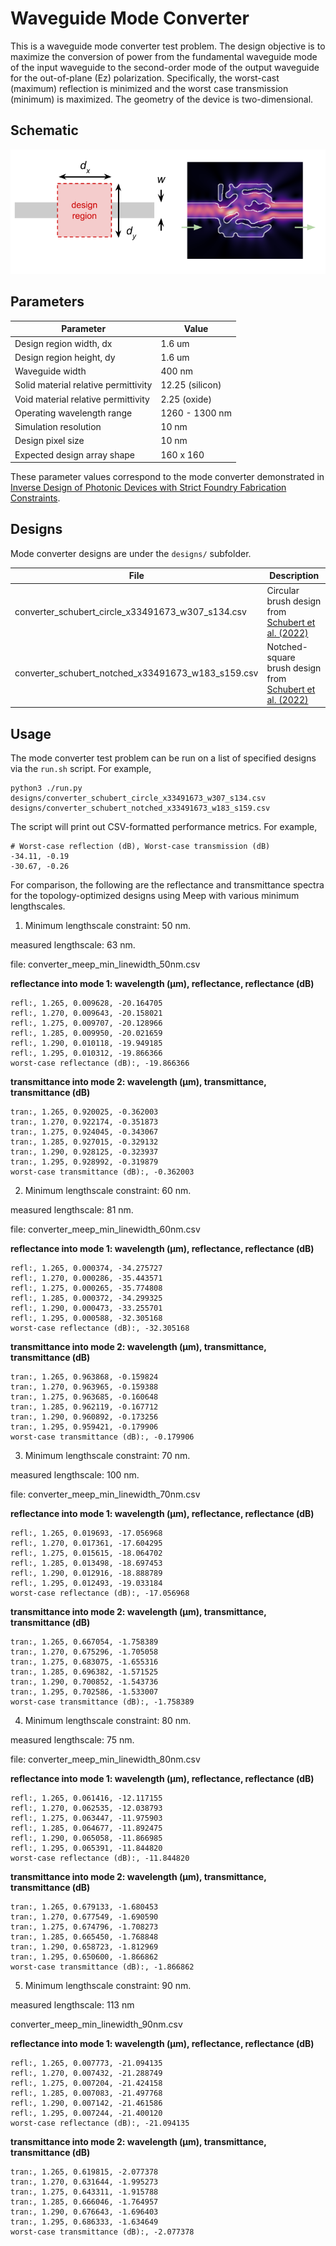 # Waveguide Mode Converter

This is a waveguide mode converter test problem. The design objective is to maximize the conversion of power from the fundamental waveguide mode of the input waveguide to the second-order mode of the output waveguide for the out-of-plane (Ez) polarization. Specifically, the worst-cast (maximum) reflection is minimized and the worst case transmission (minimum) is maximized. The geometry of the device is two-dimensional.

## Schematic

![Waveguide mode converter schematic](mode_converter_schematic.png)

## Parameters

| Parameter                            | Value           |
|--------------------------------------|-----------------|
| Design region width, dx              | 1.6 um          |
| Design region height, dy             | 1.6 um          |
| Waveguide width                      | 400 nm          |
| Solid material relative permittivity | 12.25 (silicon) |
| Void material relative permittivity  | 2.25 (oxide)    |
| Operating wavelength range           | 1260 - 1300 nm  |
| Simulation resolution                | 10 nm           |
| Design pixel size                    | 10 nm           |
| Expected design array shape          | 160 x 160       |

These parameter values correspond to the mode converter demonstrated in
[Inverse Design of Photonic Devices with Strict Foundry Fabrication Constraints](https://doi.org/10.1021/acsphotonics.2c00313).

## Designs

Mode converter designs are under the `designs/` subfolder.

| File                                               | Description                                                                                             |
|----------------------------------------------------|---------------------------------------------------------------------------------------------------------|
| converter_schubert_circle_x33491673_w307_s134.csv  | Circular brush design from [Schubert et al. (2022)](https://doi.org/10.1021/acsphotonics.2c00313)       |
| converter_schubert_notched_x33491673_w183_s159.csv | Notched-square brush design from [Schubert et al. (2022)](https://doi.org/10.1021/acsphotonics.2c00313) |

## Usage

The mode converter test problem can be run on a list of specified designs via
the `run.sh` script. For example,

```
python3 ./run.py designs/converter_schubert_circle_x33491673_w307_s134.csv designs/converter_schubert_notched_x33491673_w183_s159.csv
```

The script will print out CSV-formatted performance metrics. For example,

```
# Worst-case reflection (dB), Worst-case transmission (dB)
-34.11, -0.19
-30.67, -0.26
```

For comparison, the following are the reflectance and transmittance spectra for the topology-optimized designs using Meep with various minimum lengthscales.

1. Minimum lengthscale constraint: 50 nm.

measured lengthscale: 63 nm.

file: converter_meep_min_linewidth_50nm.csv

**reflectance into mode 1: wavelength (μm), reflectance, reflectance (dB)**
```
refl:, 1.265, 0.009628, -20.164705
refl:, 1.270, 0.009643, -20.158021
refl:, 1.275, 0.009707, -20.128966
refl:, 1.285, 0.009950, -20.021659
refl:, 1.290, 0.010118, -19.949185
refl:, 1.295, 0.010312, -19.866366
worst-case reflectance (dB):, -19.866366
```

**transmittance into mode 2: wavelength (μm), transmittance, transmittance (dB)**
```
tran:, 1.265, 0.920025, -0.362003
tran:, 1.270, 0.922174, -0.351873
tran:, 1.275, 0.924045, -0.343067
tran:, 1.285, 0.927015, -0.329132
tran:, 1.290, 0.928125, -0.323937
tran:, 1.295, 0.928992, -0.319879
worst-case transmittance (dB):, -0.362003
```

2. Minimum lengthscale constraint: 60 nm.

measured lengthscale: 81 nm.

file: converter_meep_min_linewidth_60nm.csv

**reflectance into mode 1: wavelength (μm), reflectance, reflectance (dB)**
```
refl:, 1.265, 0.000374, -34.275727
refl:, 1.270, 0.000286, -35.443571
refl:, 1.275, 0.000265, -35.774808
refl:, 1.285, 0.000372, -34.299325
refl:, 1.290, 0.000473, -33.255701
refl:, 1.295, 0.000588, -32.305168
worst-case reflectance (dB):, -32.305168
```

**transmittance into mode 2: wavelength (μm), transmittance, transmittance (dB)**
```
tran:, 1.265, 0.963868, -0.159824
tran:, 1.270, 0.963965, -0.159388
tran:, 1.275, 0.963685, -0.160648
tran:, 1.285, 0.962119, -0.167712
tran:, 1.290, 0.960892, -0.173256
tran:, 1.295, 0.959421, -0.179906
worst-case transmittance (dB):, -0.179906
```

3. Minimum lengthscale constraint: 70 nm.

measured lengthscale: 100 nm.

file: converter_meep_min_linewidth_70nm.csv

**reflectance into mode 1: wavelength (μm), reflectance, reflectance (dB)**
```
refl:, 1.265, 0.019693, -17.056968
refl:, 1.270, 0.017361, -17.604295
refl:, 1.275, 0.015615, -18.064702
refl:, 1.285, 0.013498, -18.697453
refl:, 1.290, 0.012916, -18.888789
refl:, 1.295, 0.012493, -19.033184
worst-case reflectance (dB):, -17.056968
```

**transmittance into mode 2: wavelength (μm), transmittance, transmittance (dB)**
```
tran:, 1.265, 0.667054, -1.758389
tran:, 1.270, 0.675296, -1.705058
tran:, 1.275, 0.683075, -1.655316
tran:, 1.285, 0.696382, -1.571525
tran:, 1.290, 0.700852, -1.543736
tran:, 1.295, 0.702586, -1.533007
worst-case transmittance (dB):, -1.758389
```

4. Minimum lengthscale constraint: 80 nm.

measured lengthscale: 75 nm.

file: converter_meep_min_linewidth_80nm.csv

**reflectance into mode 1: wavelength (μm), reflectance, reflectance (dB)**
```
refl:, 1.265, 0.061416, -12.117155
refl:, 1.270, 0.062535, -12.038793
refl:, 1.275, 0.063447, -11.975903
refl:, 1.285, 0.064677, -11.892475
refl:, 1.290, 0.065058, -11.866985
refl:, 1.295, 0.065391, -11.844820
worst-case reflectance (dB):, -11.844820
```

**transmittance into mode 2: wavelength (μm), transmittance, transmittance (dB)**
```
tran:, 1.265, 0.679133, -1.680453
tran:, 1.270, 0.677549, -1.690590
tran:, 1.275, 0.674796, -1.708273
tran:, 1.285, 0.665450, -1.768848
tran:, 1.290, 0.658723, -1.812969
tran:, 1.295, 0.650600, -1.866862
worst-case transmittance (dB):, -1.866862
```

5. Minimum lengthscale constraint: 90 nm.

measured lengthscale: 113 nm

converter_meep_min_linewidth_90nm.csv

**reflectance into mode 1: wavelength (μm), reflectance, reflectance (dB)**
```
refl:, 1.265, 0.007773, -21.094135
refl:, 1.270, 0.007432, -21.288749
refl:, 1.275, 0.007204, -21.424158
refl:, 1.285, 0.007083, -21.497768
refl:, 1.290, 0.007142, -21.461586
refl:, 1.295, 0.007244, -21.400120
worst-case reflectance (dB):, -21.094135
```

**transmittance into mode 2: wavelength (μm), transmittance, transmittance (dB)**
```
tran:, 1.265, 0.619815, -2.077378
tran:, 1.270, 0.631644, -1.995273
tran:, 1.275, 0.643311, -1.915788
tran:, 1.285, 0.666046, -1.764957
tran:, 1.290, 0.676643, -1.696403
tran:, 1.295, 0.686333, -1.634649
worst-case transmittance (dB):, -2.077378
```
